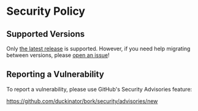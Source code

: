 # Security Policy

## Supported Versions

Only [the latest release](https://github.com/duckinator/bork/releases/latest)
is supported. However, if you need help migrating
between versions, please [open an issue](https://github.com/duckinator/bork/issues/new)!

## Reporting a Vulnerability

To report a vulnerability, please use GitHub's Security Advisories feature:

<https://github.com/duckinator/bork/security/advisories/new>

